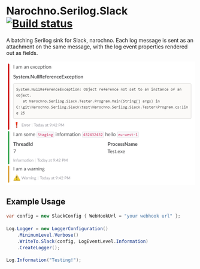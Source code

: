 # Narochno.Serilog.Slack [![Build status](https://ci.appveyor.com/api/projects/status/6awx5lbevxh1mqb8?svg=true)](https://ci.appveyor.com/project/alanedwardes/narochno-serilog-slack)
A batching Serilog sink for Slack, narochno. Each log message is sent as an attachment on the same message, with the log event properties rendered out as fields.

![Screenshot](screenshot.png)

## Example Usage
```csharp
var config = new SlackConfig { WebHookUrl = "your webhook url" };

Log.Logger = new LoggerConfiguration()
    .MinimumLevel.Verbose()
    .WriteTo.Slack(config, LogEventLevel.Information)
    .CreateLogger();

Log.Information("Testing!");
```
